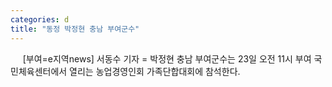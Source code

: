 ```yaml
---
categories: d
title: "동정 박정현 충남 부여군수"
---
```

&nbsp;&nbsp;&nbsp;&nbsp; [부여=e지역news] 서동수 기자 = 박정현 충남 부여군수는 23일 오전 11시 부여 국민체육센터에서 열리는 농업경영인회 가족단합대회에 참석한다. 